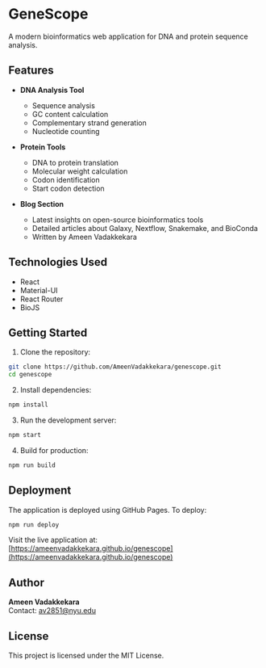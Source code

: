 # GeneScope

A modern bioinformatics web application for DNA and protein sequence analysis.

## Features

- **DNA Analysis Tool**
  - Sequence analysis
  - GC content calculation
  - Complementary strand generation
  - Nucleotide counting

- **Protein Tools**
  - DNA to protein translation
  - Molecular weight calculation
  - Codon identification
  - Start codon detection

- **Blog Section**
  - Latest insights on open-source bioinformatics tools
  - Detailed articles about Galaxy, Nextflow, Snakemake, and BioConda
  - Written by Ameen Vadakkekara

## Technologies Used

- React
- Material-UI
- React Router
- BioJS

## Getting Started

1. Clone the repository:
```bash
git clone https://github.com/AmeenVadakkekara/genescope.git
cd genescope
```

2. Install dependencies:
```bash
npm install
```

3. Run the development server:
```bash
npm start
```

4. Build for production:
```bash
npm run build
```

## Deployment

The application is deployed using GitHub Pages. To deploy:
```bash
npm run deploy
```

Visit the live application at: [https://ameenvadakkekara.github.io/genescope](https://ameenvadakkekara.github.io/genescope)

## Author

**Ameen Vadakkekara**  
Contact: av2851@nyu.edu

## License

This project is licensed under the MIT License.
